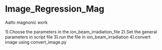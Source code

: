 # Image_Regression_Mag
Aalto magnonic work

1).Choose the parameters in the ion_beam_irradiation_file
2).Set the general parameters in script file
3).run the file in ion_beam_irradiation
4).convert image using convert_image.py
